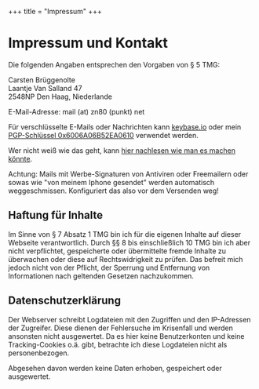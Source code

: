 +++
title = "Impressum"
+++

# Impressum und Kontakt

Die folgenden Angaben entsprechen den Vorgaben von § 5 TMG:

Carsten Brüggenolte \
Laantje Van Salland 47 \
2548NP Den Haag, Niederlande

E-Mail-Adresse: mail (at) zn80 (punkt) net

Für verschlüsselte E-Mails oder Nachrichten kann [keybase.io](https://keybase.io/cblte) oder mein [PGP-Schlüssel 0x6006A06B52EA0610](/mail-at-zn80-punkt-net.asc) verwendet werden. 

Wer nicht weiß wie das geht, kann [hier nachlesen wie man es machen könnte](/keybase).

Achtung: Mails mit Werbe-Signaturen von Antiviren oder Freemailern oder sowas wie "von meinem Iphone gesendet" werden automatisch weggeschmissen. Konfiguriert das also vor dem Versenden weg!

## Haftung für Inhalte

Im Sinne von § 7 Absatz 1 TMG bin ich für die eigenen Inhalte auf dieser Webseite verantwortlich. Durch §§ 8 bis einschließlich 10 TMG bin ich aber nicht verpflichtet, gespeicherte oder übermittelte fremde Inhalte zu überwachen oder diese auf Rechtswidrigkeit zu prüfen. Das befreit mich jedoch nicht von der Pflicht, der Sperrung und Entfernung von Informationen nach geltenden Gesetzen nachzukommen.

## Datenschutzerklärung

Der Webserver schreibt Logdateien mit den Zugriffen und den IP-Adressen der Zugreifer. Diese dienen der Fehlersuche im Krisenfall und werden ansonsten nicht ausgewertet. Da es hier keine Benutzerkonten und keine Tracking-Cookies o.ä. gibt, betrachte ich diese Logdateien nicht als personenbezogen.

Abgesehen davon werden keine Daten erhoben, gespeichert oder ausgewertet.
